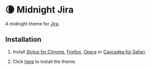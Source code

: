 # 🌘 Midnight Jira

A midnight theme for [Jira](https://www.atlassian.com/software/jira).

## Installation

1. Install [Stylus for Chrome](https://chrome.google.com/webstore/detail/stylus/clngdbkpkpeebahjckkjfobafhncgmne),
[Firefox](https://addons.mozilla.org/en-US/firefox/addon/styl-us/),
[Opera](https://addons.opera.com/en-gb/extensions/details/stylus/) or
[Cascadea for Safari](https://cascadea.app/).

2. Click [here](https://raw.githubusercontent.com/SebHex/midnight-jira/master/midnight-jira.user.css) to install the theme.
